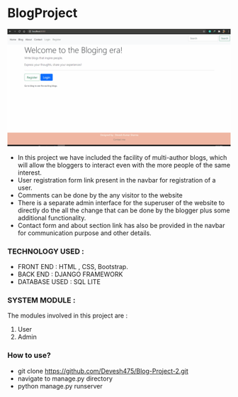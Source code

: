 # BlogProject
![Blog site Demo](demo/Blogsite.gif)
* In this project we have included the facility of multi-author blogs, which will allow
the bloggers to interact even with the more people of the same interest.
* User registration form link present in the navbar for registration of a user.
* Comments can be done by the any visitor to the website
* There is a separate admin interface for the superuser of the website to directly do
the all the change that can be done by the blogger plus some additional
functionality.
* Contact form and about section link has also be provided in the navbar for
communication purpose and other details.


### TECHNOLOGY USED :
* FRONT END : HTML , CSS, Bootstrap.
* BACK END : DJANGO FRAMEWORK
* DATABASE USED : SQL LITE

### SYSTEM MODULE :
The modules involved in this project are :
1. User
2. Admin

### How to use?
* git clone https://github.com/Devesh475/Blog-Project-2.git
* navigate to manage.py directory
* python manage.py runserver
